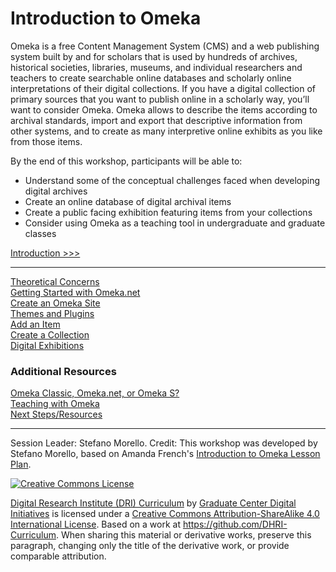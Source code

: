 # Introduction to Omeka

Omeka is a free Content Management System (CMS) and a web publishing system built by and for scholars that is used by hundreds of archives, historical societies, libraries, museums, and individual researchers and teachers to create searchable online databases and scholarly online interpretations of their digital collections. If you have a digital collection of primary sources that you want to publish online in a scholarly way, you’ll want to consider Omeka.
Omeka allows to describe the items according to archival standards, import and export that descriptive information from other systems, and to create as many interpretive online exhibits as you like from those items.


By the end of this workshop, participants will be able to:

- Understand some of the conceptual challenges faced when developing digital archives 
- Create an online database of digital archival items
- Create a public facing exhibition featuring items from your collections
- Consider using Omeka as a teaching tool in undergraduate and graduate classes 

[Introduction >>>](sections/intro.md)  

-----

[Theoretical Concerns](sections/theoreticalconcerns.md)   
[Getting Started with Omeka.net](sections/omekainstall.md)  
[Create an Omeka Site](sections/createasite.md)  
[Themes and Plugins](sections/themesplugins.md)    
[Add an Item](sections/addanitem.md)   
[Create a Collection](sections/collections.md)   
[Digital Exhibitions](sections/digitalexhibitions.md)  

### Additional Resources

[Omeka Classic, Omeka.net, or Omeka S?](sections/whichomeka.md)<br>
[Teaching with Omeka](sections/teaching.md)<br>
[Next Steps/Resources](sections/next.md)    

-----

Session Leader: Stefano Morello.
Credit: This workshop was developed by Stefano Morello, based on Amanda French's [Introduction to Omeka Lesson Plan](http://amandafrench.net/2013/11/12/introduction-to-omeka-lesson-plan/).

[![Creative Commons License](https://i.creativecommons.org/l/by-sa/4.0/88x31.png)](http://creativecommons.org/licenses/by-sa/4.0/)

[Digital Research Institute (DRI) Curriculum](http://purl.org/dc/terms/) by [Graduate Center Digital Initiatives](https://gcdi.commons.gc.cuny.edu/) is licensed under a [Creative Commons Attribution-ShareAlike 4.0 International License](http://creativecommons.org/licenses/by-sa/4.0/). Based on a work at <https://github.com/DHRI-Curriculum>. When sharing this material or derivative works, preserve this paragraph, changing only the title of the derivative work, or provide comparable attribution.
